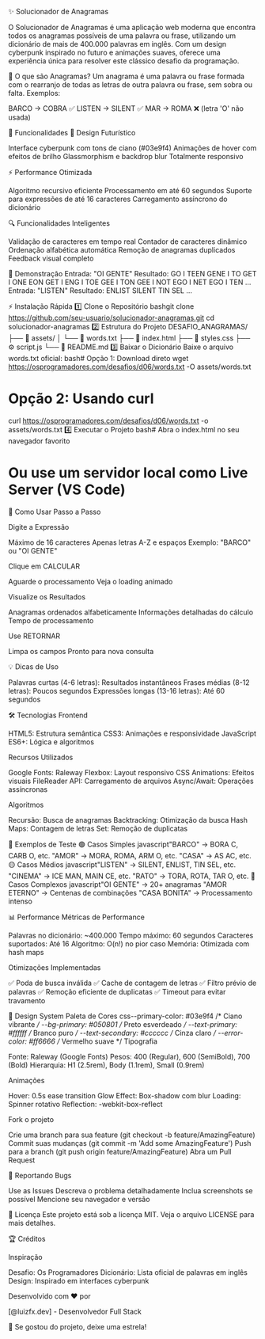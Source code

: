 ✨  Solucionador de Anagramas

O Solucionador de Anagramas é uma aplicação web moderna que encontra todos os anagramas possíveis de uma palavra ou frase, utilizando um dicionário de mais de 400.000 palavras em inglês. Com um design cyberpunk inspirado no futuro e animações suaves, oferece uma experiência única para resolver este clássico desafio da programação.

🎯 O que são Anagramas?
Um anagrama é uma palavra ou frase formada com o rearranjo de todas as letras de outra palavra ou frase, sem sobra ou falta.
Exemplos:

BARCO → COBRA ✅
LISTEN → SILENT ✅
MAR → ROMA ❌ (letra 'O' não usada)


🌟 Funcionalidades
🎨 Design Futurístico

Interface cyberpunk com tons de ciano (#03e9f4)
Animações de hover com efeitos de brilho
Glassmorphism e backdrop blur
Totalmente responsivo

⚡ Performance Otimizada

Algoritmo recursivo eficiente
Processamento em até 60 segundos
Suporte para expressões de até 16 caracteres
Carregamento assíncrono do dicionário

🔍 Funcionalidades Inteligentes

Validação de caracteres em tempo real
Contador de caracteres dinâmico
Ordenação alfabética automática
Remoção de anagramas duplicados
Feedback visual completo


🚀 Demonstração
Entrada: "OI GENTE"
Resultado:
GO I TEEN
GENE I TO
GET I ONE
EON GET I
ENG I TOE
GEE I TON
GEE I NOT
EGO I NET
EGO I TEN
...
Entrada: "LISTEN"
Resultado:
ENLIST
SILENT
TIN SEL
...

⚡ Instalação Rápida
1️⃣ Clone o Repositório
bashgit clone https://github.com/seu-usuario/solucionador-anagramas.git
cd solucionador-anagramas
2️⃣ Estrutura do Projeto
DESAFIO_ANAGRAMAS/
├── 📁 assets/
│   └── 📄 words.txt
├── 📄 index.html
├── 🎨 styles.css
├── ⚙️ script.js
└── 📖 README.md
3️⃣ Baixar o Dicionário
Baixe o arquivo words.txt oficial:
bash# Opção 1: Download direto
wget https://osprogramadores.com/desafios/d06/words.txt -O assets/words.txt

# Opção 2: Usando curl
curl https://osprogramadores.com/desafios/d06/words.txt -o assets/words.txt
4️⃣ Executar o Projeto
bash# Abra o index.html no seu navegador favorito
# Ou use um servidor local como Live Server (VS Code)

🎯 Como Usar
Passo a Passo

Digite a Expressão

Máximo de 16 caracteres
Apenas letras A-Z e espaços
Exemplo: "BARCO" ou "OI GENTE"


Clique em CALCULAR

Aguarde o processamento
Veja o loading animado


Visualize os Resultados

Anagramas ordenados alfabeticamente
Informações detalhadas do cálculo
Tempo de processamento


Use RETORNAR

Limpa os campos
Pronto para nova consulta



💡 Dicas de Uso

Palavras curtas (4-6 letras): Resultados instantâneos
Frases médias (8-12 letras): Poucos segundos
Expressões longas (13-16 letras): Até 60 segundos


🛠️ Tecnologias
Frontend

HTML5: Estrutura semântica
CSS3: Animações e responsividade
JavaScript ES6+: Lógica e algoritmos

Recursos Utilizados

Google Fonts: Raleway
Flexbox: Layout responsivo
CSS Animations: Efeitos visuais
FileReader API: Carregamento de arquivos
Async/Await: Operações assíncronas

Algoritmos

Recursão: Busca de anagramas
Backtracking: Otimização da busca
Hash Maps: Contagem de letras
Set: Remoção de duplicatas


🧪 Exemplos de Teste
🟢 Casos Simples
javascript"BARCO"  → BORA C, CARB O, etc.
"AMOR"   → MORA, ROMA, ARM O, etc.
"CASA"   → AS AC, etc.
🟡 Casos Médios
javascript"LISTEN"    → SILENT, ENLIST, TIN SEL, etc.
"CINEMA"    → ICE MAN, MAIN CE, etc.
"RATO"      → TORA, ROTA, TAR O, etc.
🔴 Casos Complexos
javascript"OI GENTE"     → 20+ anagramas
"AMOR ETERNO"  → Centenas de combinações
"CASA BONITA"  → Processamento intenso

📊 Performance
Métricas de Performance

Palavras no dicionário: ~400.000
Tempo máximo: 60 segundos
Caracteres suportados: Até 16
Algoritmo: O(n!) no pior caso
Memória: Otimizada com hash maps

Otimizações Implementadas

✅ Poda de busca inválida
✅ Cache de contagem de letras
✅ Filtro prévio de palavras
✅ Remoção eficiente de duplicatas
✅ Timeout para evitar travamento


🎨 Design System
Paleta de Cores
css--primary-color: #03e9f4    /* Ciano vibrante */
--bg-primary: #050801       /* Preto esverdeado */
--text-primary: #ffffff     /* Branco puro */
--text-secondary: #cccccc   /* Cinza claro */
--error-color: #ff6666      /* Vermelho suave */
Tipografia

Fonte: Raleway (Google Fonts)
Pesos: 400 (Regular), 600 (SemiBold), 700 (Bold)
Hierarquia: H1 (2.5rem), Body (1.1rem), Small (0.9rem)

Animações

Hover: 0.5s ease transition
Glow Effect: Box-shadow com blur
Loading: Spinner rotativo
Reflection: -webkit-box-reflect



Fork o projeto

Crie uma branch para sua feature (git checkout -b feature/AmazingFeature)
Commit suas mudanças (git commit -m 'Add some AmazingFeature')
Push para a branch (git push origin feature/AmazingFeature)
Abra um Pull Request

🐛 Reportando Bugs

Use as Issues
Descreva o problema detalhadamente
Inclua screenshots se possível
Mencione seu navegador e versão


📝 Licença
Este projeto está sob a licença MIT. Veja o arquivo LICENSE para mais detalhes.

🏆 Créditos

Inspiração

Desafio: Os Programadores
Dicionário: Lista oficial de palavras em inglês
Design: Inspirado em interfaces cyberpunk

Desenvolvido com ❤️ por

[@luizfx.dev] - Desenvolvedor Full Stack

🌟 Se gostou do projeto, deixe uma estrela!
